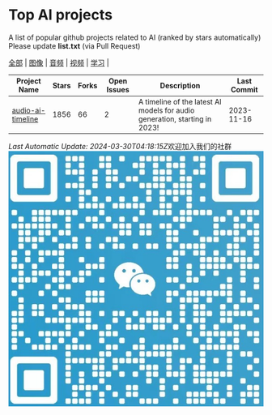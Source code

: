# Top AI projects
A list of popular github projects related to AI (ranked by stars automatically)
Please update **list.txt** (via Pull Request)

<a href="./README.md">全部</a> |   <a href="./READMEpicture.md">图像</a> |   <a href="./READMEaudio.md">音频</a> | <a href="./READMEvideo.md">视频</a> | <a href="./READMElearn.md">学习</a> | 

| Project Name | Stars | Forks | Open Issues | Description | Last Commit |
| ------------ | ----- | ----- | ----------- | ----------- | ----------- |
| [audio-ai-timeline](https://github.com/archinetai/audio-ai-timeline) | 1856 | 66 | 2 | A timeline of the latest AI models for audio generation, starting in 2023! | 2023-11-16 |

*Last Automatic Update: 2024-03-30T04:18:15Z*欢迎加入我们的社群 ![](https://raw.githubusercontent.com/mouuii/picture/master/weichat.jpg) 